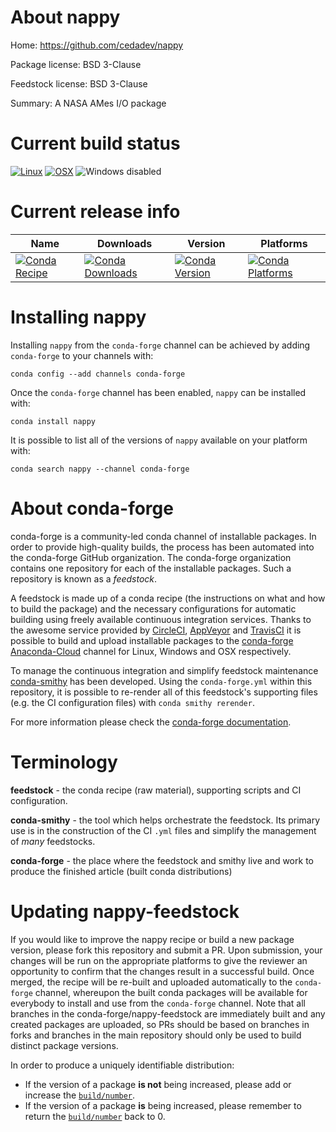 About nappy
===========

Home: https://github.com/cedadev/nappy

Package license: BSD 3-Clause

Feedstock license: BSD 3-Clause

Summary: A NASA AMes I/O package



Current build status
====================

[![Linux](https://img.shields.io/circleci/project/github/conda-forge/nappy-feedstock/master.svg?label=Linux)](https://circleci.com/gh/conda-forge/nappy-feedstock)
[![OSX](https://img.shields.io/travis/conda-forge/nappy-feedstock/master.svg?label=macOS)](https://travis-ci.org/conda-forge/nappy-feedstock)
![Windows disabled](https://img.shields.io/badge/Windows-disabled-lightgrey.svg)

Current release info
====================

| Name | Downloads | Version | Platforms |
| --- | --- | --- | --- |
| [![Conda Recipe](https://img.shields.io/badge/recipe-nappy-green.svg)](https://anaconda.org/conda-forge/nappy) | [![Conda Downloads](https://img.shields.io/conda/dn/conda-forge/nappy.svg)](https://anaconda.org/conda-forge/nappy) | [![Conda Version](https://img.shields.io/conda/vn/conda-forge/nappy.svg)](https://anaconda.org/conda-forge/nappy) | [![Conda Platforms](https://img.shields.io/conda/pn/conda-forge/nappy.svg)](https://anaconda.org/conda-forge/nappy) |

Installing nappy
================

Installing `nappy` from the `conda-forge` channel can be achieved by adding `conda-forge` to your channels with:

```
conda config --add channels conda-forge
```

Once the `conda-forge` channel has been enabled, `nappy` can be installed with:

```
conda install nappy
```

It is possible to list all of the versions of `nappy` available on your platform with:

```
conda search nappy --channel conda-forge
```


About conda-forge
=================

conda-forge is a community-led conda channel of installable packages.
In order to provide high-quality builds, the process has been automated into the
conda-forge GitHub organization. The conda-forge organization contains one repository
for each of the installable packages. Such a repository is known as a *feedstock*.

A feedstock is made up of a conda recipe (the instructions on what and how to build
the package) and the necessary configurations for automatic building using freely
available continuous integration services. Thanks to the awesome service provided by
[CircleCI](https://circleci.com/), [AppVeyor](https://www.appveyor.com/)
and [TravisCI](https://travis-ci.org/) it is possible to build and upload installable
packages to the [conda-forge](https://anaconda.org/conda-forge)
[Anaconda-Cloud](https://anaconda.org/) channel for Linux, Windows and OSX respectively.

To manage the continuous integration and simplify feedstock maintenance
[conda-smithy](https://github.com/conda-forge/conda-smithy) has been developed.
Using the ``conda-forge.yml`` within this repository, it is possible to re-render all of
this feedstock's supporting files (e.g. the CI configuration files) with ``conda smithy rerender``.

For more information please check the [conda-forge documentation](https://conda-forge.org/docs/).

Terminology
===========

**feedstock** - the conda recipe (raw material), supporting scripts and CI configuration.

**conda-smithy** - the tool which helps orchestrate the feedstock.
                   Its primary use is in the construction of the CI ``.yml`` files
                   and simplify the management of *many* feedstocks.

**conda-forge** - the place where the feedstock and smithy live and work to
                  produce the finished article (built conda distributions)


Updating nappy-feedstock
========================

If you would like to improve the nappy recipe or build a new
package version, please fork this repository and submit a PR. Upon submission,
your changes will be run on the appropriate platforms to give the reviewer an
opportunity to confirm that the changes result in a successful build. Once
merged, the recipe will be re-built and uploaded automatically to the
`conda-forge` channel, whereupon the built conda packages will be available for
everybody to install and use from the `conda-forge` channel.
Note that all branches in the conda-forge/nappy-feedstock are
immediately built and any created packages are uploaded, so PRs should be based
on branches in forks and branches in the main repository should only be used to
build distinct package versions.

In order to produce a uniquely identifiable distribution:
 * If the version of a package **is not** being increased, please add or increase
   the [``build/number``](https://conda.io/docs/user-guide/tasks/build-packages/define-metadata.html#build-number-and-string).
 * If the version of a package **is** being increased, please remember to return
   the [``build/number``](https://conda.io/docs/user-guide/tasks/build-packages/define-metadata.html#build-number-and-string)
   back to 0.
